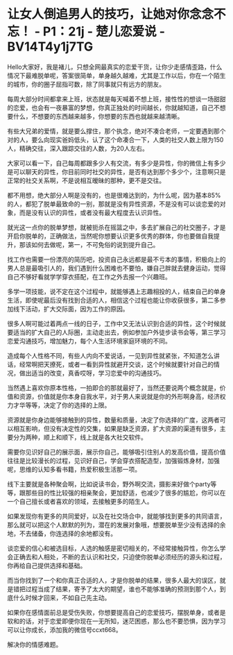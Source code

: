 # 让女人倒追男人的技巧，让她对你念念不忘！ - P1：21j - 楚儿恋爱说 - BV14T4y1j7TG

Hello大家好，我是褚儿，只想全网最真实的恋爱干货，让你少走感情歪路，什么情况下最难脱单呢，答案很简单，单身越久越难，尤其是工作以后，你在一个陌生的城市，你的圈子屈指可数，除了同事就只有远方的朋友。

每周大部分时间都拿来上班，状态就是每天喊着不想上班，接性性的想谈一场甜甜的恋爱，也会有一夜暴富的梦想，你真正独处的时间越长，你就越知道，自己不想要什么，不想要的东西越来越多，你想要的东西也就越来越清晰。

有些大兄弟的爱情，就是要么撑住，那个执念，绝对不凑合老师，一定要遇到那个对的人，要么向现实爸妈低头，认了这个命凑合一下，人类的社交人数上限为150人，精确交往，深入跟踪交往的人数，为20人左右。

大家可以看一下，自己每周都跟多少人有交流，有多少是异性，你的微信上有多少是可以聊天的异性，你目前同时社交的异性，是否有达到那个多少个，注意啊只是正常的社交关系啊，不是说相互暧昧的那种，更不是交往。

都不用想，绝大部分人啊是没有的，也是很难达到的，为什么呢，因为基本85%的人，都犯了脱单最致命的一别，那就是没有异性资源，不是没有可以谈恋爱的对象，而是没有认识的异性，或者没有最大程度去认识异性。

就光这一点你的脱单梦想，就被扼杀在摇篮之中，多去扩展自己的社交圈子，才是开启你脱单的，正确做法，当然呢你想要认识更多优秀的群体，你也要做自我提升，那该如何去做呢，第一，不可免俗的说到提升自己。

找工作也需要一份漂亮的简历吧，投资自己永远都是最不亏本的事情，积极向上的男人总是最吸引人的，我们遇到什么困难也不要怕，嫌自己胖就去健身运动，觉得自己不够好看就学学穿衣搭配，在工作之外去报一个兴趣班。

多学一项技能，说不定在这个过程中，就能够遇上志趣相投的人，结束自己的单身生活，即使呢最后没有找到合适的人，相信这个过程也能让你收获很多，第二多参加线下活动，扩大交际面，因为工作的原因。

很多人啊可能过着两点一线的日子，工作中又无法认识到合适的异性，这个时候就要适当的扩大自己的人际圈，主动走出去，例如参加户外徒步读书会等，第三学习恋爱沟通技巧，增加魅力，每个人生活环境家庭环境的不同。

造成每个人性格不同，有些人内向不爱说话，一见到异性就紧张，不知道怎么讲话，经常啊把天撩死，或者一看到异性就避开交谈，这个时候就要针对自己的情况，做出适当的改变，真香哎呀，学习恋爱中的沟通技巧。

当然遇上喜欢你原本性格，一拍即合的那就最好了，当然还要说两个概念就是，价值和资源，价值就是你本身自我水平，对于男人来说就是你的外形啊身高，经济权力才华等等，决定了你的选择的上限。

资源就是你身边能够接触到的异性，数量和质量，决定了你选择的广度，这两者可以相互影响，但没有决定性的交集，如果是缺乏资源，扩大资源的渠道有很多，主要分为两种，顺上和顺下，线上就是各大社交软件。

需要你见识好自己的展示面，展示你自己，能够吸引住别人的发高价值，提高价值往往是比较漫长的过程，见识好自己，学会穿衣搭配造型，加强锻炼身材，加强呢，思维的认知多看书籍，热爱积极生活那一项。

线下主要就是各种聚会啊，比如说读书会，野外啊交流，摄影来好做个party等等，跟那些目的性比较强的相亲聚会，更加舒适，也减少了很多的尴尬，你可以在一个自己擅长或者喜欢的领域，去接触更多的陌生人。

如果发现你有更多的共同爱好，以及在社交场合中，就能够找到更多的共同语言，那么就可以把这个人默默的列为，潜在的发展对象哦，想要脱单至少没有选择的余地，不去储备，你连选择的余地都没有。

谈恋爱的信心和被选目标，人选的触感是密切相关的，不经常接触异性，你怎么学会正确去和人相处，不断的去认识和社交，只迫使你脱单必须经历的源头和过程，你再给自己提供选择和基础。

而当你找到了一个和你真正合适的人，才是你脱单的结果，很多人最大的误区，就是错把过程当成了结果，寄予了太大的期望，谁也不能够准确的预测到那个人，到底什么时候才回来，不如自己先主动。

如果你在感情面前总是受伤失败，你想要提高自己的恋爱技巧，摆脱单身，或者是软和的话，对于恋爱即便你现在一无所知，迷茫困惑，那么也不要恐惧，因为学习可以让你成长，添加我的微信号ccxt668。

解决你的情感难题。